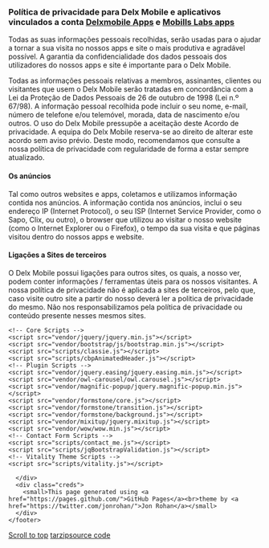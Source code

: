 <body id="page-top">
    



<h3>
    Política de privacidade para
    Delx Mobile
    e aplicativos vinculados a conta
    <a href="https://play.google.com/store/apps/developer?id=DelxMobile+Labs">Delxmobile Apps</a>
    e
    <a href="https://play.google.com/store/apps/dev?id=5723502633915819194">Mobills Labs apps</a>
</h3>

<p>
    Todas as suas informações pessoais recolhidas, serão usadas para o ajudar a tornar a sua visita no nossos apps e site o mais produtiva e agradável possível.
    A garantia da confidencialidade dos dados pessoais dos utilizadores do nossos apps e site é importante para o Delx Mobile.
</p>
<p>
    Todas as informações pessoais relativas a membros, assinantes, clientes ou visitantes que usem o Delx Mobile serão tratadas em concordância com a Lei da Proteção de Dados Pessoais de 26 de outubro de 1998 (Lei n.º 67/98).
    A informação pessoal recolhida pode incluir o seu nome, e-mail, número de telefone e/ou telemóvel, morada, data de nascimento e/ou outros.
    O uso do Delx Mobile pressupõe a aceitação deste Acordo de privacidade. A equipa do Delx Mobile reserva-se ao direito de alterar este acordo sem aviso prévio. Deste modo, recomendamos que consulte a nossa política de privacidade com regularidade de forma a estar sempre atualizado.
</p>
<h4>
    Os anúncios
</h4>
<p>
    Tal como outros websites e apps, coletamos e utilizamos informação contida nos anúncios. A informação contida nos anúncios, inclui o seu endereço IP (Internet Protocol), o seu ISP (Internet Service Provider, como o Sapo, Clix, ou outro), o browser que utilizou ao visitar o nosso website (como o Internet Explorer ou o Firefox), o tempo da sua visita e que páginas visitou dentro do nossos apps e website.
</p>
<h4>
    Ligações a Sites de terceiros
</h4>
<p>
    O Delx Mobile possui ligações para outros sites, os quais, a nosso ver, podem conter informações / ferramentas úteis para os nossos visitantes. A nossa política de privacidade não é aplicada a sites de terceiros, pelo que, caso visite outro site a partir do nosso deverá ler a politica de privacidade do mesmo.
    Não nos responsabilizamos pela política de privacidade ou conteúdo presente nesses mesmos sites.
</p>

    <!-- Core Scripts -->
    <script src="vendor/jquery/jquery.min.js"></script>
    <script src="vendor/bootstrap/js/bootstrap.min.js"></script>
    <script src="scripts/classie.js"></script>
    <script src="scripts/cbpAnimatedHeader.js"></script>
    <!-- Plugin Scripts -->
    <script src="vendor/jquery.easing/jquery.easing.min.js"></script>
    <script src="vendor/owl-carousel/owl.carousel.js"></script>
    <script src="vendor/magnific-popup/jquery.magnific-popup.min.js"></script>
    <script src="vendor/formstone/core.js"></script>
    <script src="vendor/formstone/transition.js"></script>
    <script src="vendor/formstone/background.js"></script>
    <script src="vendor/mixitup/jquery.mixitup.js"></script>
    <script src="vendor/wow/wow.min.js"></script>
    <!-- Contact Form Scripts -->
    <script src="scripts/contact_me.js"></script>
    <script src="scripts/jqBootstrapValidation.js"></script>
    <!-- Vitality Theme Scripts -->
    <script src="scripts/vitality.js"></script>

    


</body>

       

      </div>
      <div class="creds">
        <small>This page generated using <a href="https://pages.github.com/">GitHub Pages</a><br>theme by <a href="https://twitter.com/jonrohan/">Jon Rohan</a></small>
      </div>
    </footer>
  </div>
  <div class="current-section">
    <a href="#top">Scroll to top</a>
    <a href="https://github.com/LimitlessAD/Privacy-policy/tarball/master" class="tar">tar</a><a href="https://github.com/LimitlessAD/Privacy-policy/zipball/master" class="zip">zip</a><a href="" class="code">source code</a>
    <p class="name"></p>
  </div>

  
</body>
</html>
